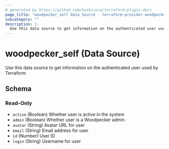 ```yaml
---
# generated by https://github.com/hashicorp/terraform-plugin-docs
page_title: "woodpecker_self Data Source - terraform-provider-woodpecker"
subcategory: ""
description: |-
  Use this data source to get information on the authenticated user used by Terraform
---
```


# woodpecker_self (Data Source)

Use this data source to get information on the authenticated user used by Terraform



<!-- schema generated by tfplugindocs -->
## Schema

### Read-Only

- `active` (Boolean) Whether user is active in the system
- `admin` (Boolean) Whether user is a Woodpecker admin
- `avatar` (String) Avatar URL for user
- `email` (String) Email address for user
- `id` (Number) User ID
- `login` (String) Username for user



